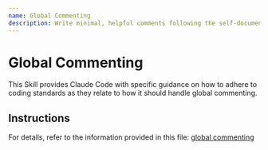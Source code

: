 ```yaml
---
name: Global Commenting
description: Write minimal, helpful comments following the self-documenting code philosophy where clear structure and naming are prioritized over extensive commenting in the Kagent codebase. Use this skill when writing Go package documentation comments (// Package httpserver provides...), when writing Go function documentation explaining what the function does and its behavior, when adding strategic inline comments to explain complex algorithms or business logic (not obvious code), when writing Python module docstrings describing the module's purpose and functionality, when writing Python class docstrings explaining what the class does and how it integrates with the system, when writing Python function docstrings in Google style with Args/Returns/Raises sections for public API functions, when documenting TypeScript/React components with JSDoc comments (/** Component description */), when documenting React component props interfaces with inline comments for each prop (/** The agent to chat with */), when adding comments to explain non-obvious decisions or trade-offs in the code (why, not what), when adding TODO or FIXME comments to mark incomplete work with context about what needs to be done, when explaining complex logic like priority ordering or state transitions with inline comments, when documenting API/interface contracts explaining return codes and error conditions, when adding warnings about gotchas or unexpected behavior (WARNING: This mutates the input), when avoiding comments that simply restate what the code does or explain obvious variable names, when avoiding comments about temporary changes or tied to specific bug fixes or dates, when avoiding commenting out dead code (delete it instead, it's in git history), when keeping comments concise and evergreen (relevant far into the future), or when ensuring comments stay updated when the code changes (outdated comments are worse than no comments). This skill ensures comments add value by explaining complex logic, business rules, and non-obvious decisions rather than restating what well-written code already communicates through clear naming and structure.
---
```


# Global Commenting

This Skill provides Claude Code with specific guidance on how to adhere to coding standards as they relate to how it should handle global commenting.

## Instructions

For details, refer to the information provided in this file:
[global commenting](../../../agent-os/standards/global/commenting.md)
